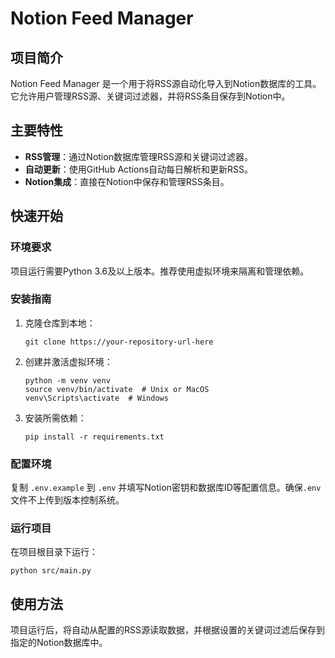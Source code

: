
# Notion Feed Manager

## 项目简介

Notion Feed Manager 是一个用于将RSS源自动化导入到Notion数据库的工具。它允许用户管理RSS源、关键词过滤器，并将RSS条目保存到Notion中。

## 主要特性

- **RSS管理**：通过Notion数据库管理RSS源和关键词过滤器。
- **自动更新**：使用GitHub Actions自动每日解析和更新RSS。
- **Notion集成**：直接在Notion中保存和管理RSS条目。

## 快速开始

### 环境要求

项目运行需要Python 3.6及以上版本。推荐使用虚拟环境来隔离和管理依赖。

### 安装指南

1. 克隆仓库到本地：
   ```
   git clone https://your-repository-url-here
   ```
2. 创建并激活虚拟环境：
   ```
   python -m venv venv
   source venv/bin/activate  # Unix or MacOS
   venv\Scripts\activate  # Windows
   ```
3. 安装所需依赖：
   ```
   pip install -r requirements.txt
   ```

### 配置环境

复制 `.env.example` 到 `.env` 并填写Notion密钥和数据库ID等配置信息。确保`.env`文件不上传到版本控制系统。

### 运行项目

在项目根目录下运行：

```
python src/main.py
```

## 使用方法

项目运行后，将自动从配置的RSS源读取数据，并根据设置的关键词过滤后保存到指定的Notion数据库中。
